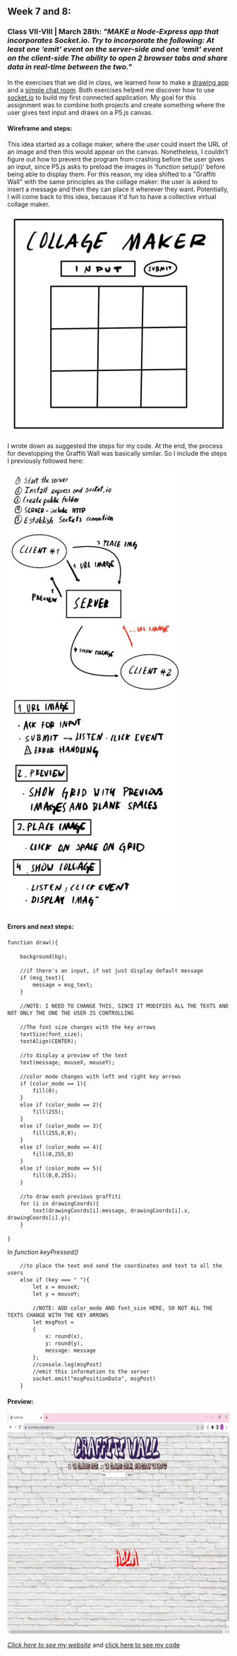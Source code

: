 ## Week 7 and 8:

### Class VII-VIII | March 28th: _"MAKE a Node-Express app that incorporates Socket.io. Try to incorporate the following: At least one ‘emit’ event on the server-side and one ‘emit’ event on the client-side The ability to open 2 browser tabs and share data in real-time between the two."_

In the exercises that we did in class, we learned how to make a [drawing app](https://github.com/MathuraMG/ConnectionsLabSpring22/tree/master/Week_8_Sockets) and a [simple chat room](https://github.com/MathuraMG/ConnectionsLabSpring22/tree/master/Week_9_Sockets). Both exercises helped me discover how to use [socket.io](https://socket.io/docs/v4/) to build my first connected application. My goal for this assignment was to combine both projects and create something where the user gives text input and draws on a P5.js canvas.


#### Wireframe and steps:

This idea started as a collage maker, where the user could insert the URL of an image and then this would appear on the canvas. Nonetheless, I couldn't figure out how to prevent the program from crashing before the user gives an input, since P5.js asks to preload the images in 'function setup()' before being able to display them. For this reason, my idea shifted to a "Graffiti Wall" with the same principles as the collage maker: the user is asked to insert a message and then they can place it wherever they want. Potentially, I will come back to this idea, because it'd fun to have a collective virtual collage maker.

<img src="wireframe.jpg" height ="500" />

I wrote down as suggested the steps for my code. At the end, the process for developping the Graffiti Wall was basically similar. So I include the steps I previously followed here:

<img src="steps2.jpg" height ="500" /> <img src="steps1.jpg" height ="500" />


#### Errors and next steps:

```
function draw(){   

    background(bg); 
  
    //if there's an input, if not just display default message
    if (msg_text){
        message = msg_text;
    }

    //NOTE: I NEED TO CHANGE THIS, SINCE IT MODIFIES ALL THE TEXTS AND NOT ONLY THE ONE THE USER IS CONTROLLING

    //The font size changes with the key arrows
    textSize(font_size);
    textAlign(CENTER);

    //to display a preview of the text
    text(message, mouseX, mouseY);

    //color mode changes with left and right key arrows
    if (color_mode == 1){
        fill(0);
    }
    else if (color_mode == 2){
        fill(255);
    }
    else if (color_mode == 3){
        fill(255,0,0);
    }
    else if (color_mode == 4){
        fill(0,255,0)
    }
    else if (color_mode == 5){
        fill(0,0,255);
    }

    //to draw each previous graffiti
    for (i in drawingCoords){
        text(drawingCoords[i].message, drawingCoords[i].x, drawingCoords[i].y);
    }

}

```

In _function keyPressed()_

```
    //to place the text and send the coordinates and text to all the users
    else if (key === " "){
        let x = mouseX;
        let y = mouseY;
    
        //NOTE: ADD color_mode AND font_size HERE, SO NOT ALL THE TEXTS CHANGE WITH THE KEY ARROWS
        let msgPost =
        { 
            x: round(x),
            y: round(y),
            message: message 
        };
        //console.log(msgPost)
        //emit this information to the server
        socket.emit("msgPositionData", msgPost)
    }
```

#### Preview: 

<img src="preview.png" height ="500" />

[_Click here to see my website_](https://inky-tender-gibbon.glitch.me/)
and [click here to see my code](https://glitch.com/edit/#!/inky-tender-gibbon)

